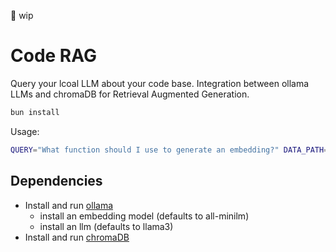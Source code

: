 🚧 wip

# Code RAG

Query your lcoal LLM about your code base.
Integration between ollama LLMs and chromaDB for Retrieval Augmented Generation.

```bash
bun install
```

Usage:

```bash
QUERY="What function should I use to generate an embedding?" DATA_PATH="/path/to/root/folder" bun run index.ts
```

## Dependencies

- Install and run [ollama](https://ollama.com/download)
  - install an embedding model (defaults to all-minilm)
  - install an llm (defaults to llama3)
- Install and run [chromaDB](https://github.com/chroma-core/chroma)
